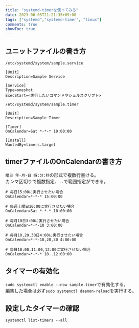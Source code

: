 ```yaml
---
title: "systemd-timerを使ってみる"
date: 2023-06-05T21:21:35+09:00
tags: ["systemd","systemd-timer", "linux"]
comments: true
showToc: true
---
```

## ユニットファイルの書き方
`/etc/systemd/system/sample.service`
```sample.service
[Unit]
Description=Sample Service

[Service]
Type=oneshot
ExecStart=<実行したいコマンドやシェルスクリプト>
```

`/etc/systemd/system/sample.timer`
```sample.timer
[Unit]
Description=Sample Timer

[Timer]
OnCalendar=Sat *-*-* 10:00:00

[Install]
WantedBy=timers.target
```

## timerファイルのOnCalendarの書き方
`曜日 年-月-日 時:分:秒`の形式で複数行書ける。  
カンマ区切りで複数指定、`..`で範囲指定ができる。
```sample.timer
# 毎日15:00に実行させたい場合
OnCalendar=*-*-* 15:00:00

# 毎週土曜日10:00に実行させたい場合
OnCalendar=Sat *-*-* 10:00:00

# 毎月10日3:00に実行させたい場合
OnCalendar=*-*-10 3:00:00

# 毎月10,20,30日4:00に実行させたい場合
OnCalendar=*-*-10,20,30 4:00:00

# 毎日10:00,11:00,12:00に実行させたい場合
OnCalendar=*-*-* 10..12:00:00
```

## タイマーの有効化
`sudo systemctl enable --now sample.timer`で有効化する。  
編集した場合は必ず`sudo systemctl daemon-reload`を実行する。

## 設定したタイマーの確認
`systemctl list-timers --all`